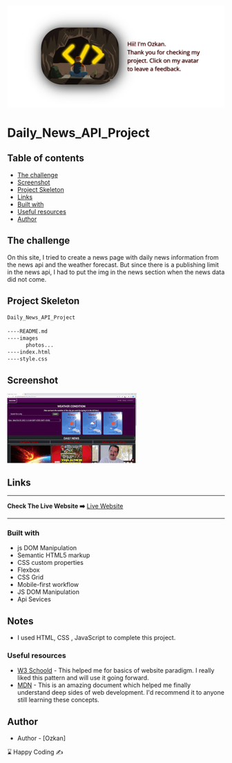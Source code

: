 <p align="center">
<a href="https://www.linkedin.com/in/ozkankomu/" target="_blank"><img src="avatar.png" alt="screenshot" target=_blanked></a>
</p>





# Daily_News_API_Project
## Table of contents

  - [The challenge](#the-challenge)
  - [Screenshot](#screenshot)
  - [Project Skeleton ](#project-skeleton)
  - [Links](#links)
  - [Built with](#built-with)
  - [Useful resources](#useful-resources)
- [Author](#author)



## The challenge
On this site, I tried to create a news page with daily news information from the news api and the weather forecast. But since there is a publishing limit in the news api, I had to put the img in the news section when the news data did not come.


## Project Skeleton 

```
Daily_News_API_Project

----README.md                   
----images      
      photos...
----index.html  
----style.css   

```

## Screenshot
<p align="left">
<a href="https://ozkankomu.github.io/Daily_News_API_Project/"><img src="news.gif" alt="screenshot" target=_blanked></a>
</p>



## Links
<hr>
<b>Check The Live Website ➡️</b> <a href="https://ozkankomu.github.io/Daily_News_API_Project/">Live Website</a>
<hr>

### Built with
- js DOM Manipulation
- Semantic HTML5 markup
- CSS custom properties
- Flexbox
- CSS Grid
- Mobile-first workflow
- JS DOM Manipulation	
- Api Sevices


## Notes

- I used HTML, CSS , JavaScript to complete this project.

### Useful resources

- [W3 Schoold](httpswww.w3schools.com) - This helped me for basics of website paradigm. I really liked this pattern and will use it going forward.
- [MDN](httpsdeveloper.mozilla.orgen-US) - This is an amazing document which helped me finally understand deep sides of web development. I'd recommend it to anyone still learning these concepts.






## Author

- Author - [Ozkan]

&#8987; Happy Coding  &#9997;
